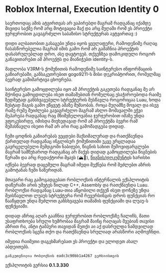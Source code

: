 # Roblox Internal, Execution Identity 0
საერთოდაც ამის ატვირთვას არ ვაპირებდი მაგრამ რადგანაც იქამდე მივიდა საქმე რომ არც მოტივაცია მაქ და არც მუღამი რომ ეს პროექტი ჯერჯერობით გავაგრძელო საბაზისო სტრუქტურას ავტვირთავ :)

დიდი ალბათობით გასაგები უნდა იყოს ყველაფერი, რამოდენიმე რაღაც ჩასასწორებელია მაგრამ იმის გამო რომ არ გამაჩნია პროექტის დასასრულებლად დრო, ასე დავტოვებ. თქვენზეა დამოკიდული როგორ განავითარებთ ამ პროექტს და მიანიჭებთ identity-ს.

მადლობა V3RM-ს ქომუნითის რამოდენიმე საინტერესო ინფორმაციის გაზიარებაში, განსაკუთრებით gogo9211-ს მისი დეკრიპტორით, რომელმაც ბევრად გამიმარტივა ცხოვრება.

საინტერესო გამოცდილება იყო ამ პროექტის გაკეთება რადგანაც მე არ მქონდა გამოცდილება ისეთ თამაშებთან რომელსაც ესაჭიროებოდა რაიმე ზედმეტად განსხვავებული სტრუქტურის შესწავლა როგორიცაა Luau, ხოდა ზუსტად მაგის გამო ვწყვეტ ამაზე მუშაობას. როცა მუღამზე მოვალ და ისევ რამე რუმე შეიძლება გავაგრძელო მაგრამ ახლო მომავალში ეჭვი მეპარება რადგანაც რაც მნიშვნელოვანია ჯერჯერობით იმაზე უნდა ვფოკუსირდე, იმისდა მიუხედავად რომ ამ პროექტმა ბევრი რამ შემასწავლა ისეთი რამ არ არი რაც გამომადგება დიდად.

ჩემი ცოდნის გაზიარებას ვეცდები მაქსიმალურად და რათქმაუნდა ქართულად რადგანაც ინგლისურ ქომუნითიში უკვე ვრცლადაა გავრცელებული შემდგომი ნაბიჯები, წიგნის სახით შემოვიფარგლები მაგრამ სამწუხაროდ რადგანაც არ მაქვს დიდად გამოცდილება წიგნების წერაში და არც რედაქტორი მყავს (🏔🗻), [წიგნის/დოკუმენტი](https://github.com/xd3d9/roblox-internal/blob/main/zogadi%20informacia%20robloxze.pdf)ს ხარისხი იქნება ბევრად დაცემული მაგრამ იმედი მექნება რომ შეძლებთ აზრის გამოტანას ჩემი ნაწერიდან.

მთავარი რაც გამოგადგებათ რობლოქსის ინტერნალის ექსპლოიტის დაწერაში არის უმეტეს წილად C++, Assembly და რათქმაუნდა Luau. რობლოქსი რადგანაც Luau-თია აწყობილი თქვენ ისეთ დონეზე უნდა შეისწავლოთ ლუაუს სტრუქტურა რომ რევერსინგის დროს ფუნქციას რო წააწყდეთ უნდა შეძლოთ განსხვავება თამაშის ფუნქციაში და ლუაუ-ს ფუნქციაში.

დიდად აზრიც აღარ გააჩნია ჯერჯერობით რობლოქსზე ჩალიჩს, მათი უსაფრთხოება სრული ხუმრობაა მაგრამ მაინც რაღაცას შვებიან თავისი აზრით რა, ანტი ტამპერი თავიდან მეთქი აი აქ დასრულდა ნამდვილად რობლოქსის სცენა თქო და რათქმაუნდა სრულიად არასწორი აღმოვჩნდი.

იმედია რაიმეთი დაგეხმარებათ ეს პროექტი და ელოდეთ ახალ აბდეითებს.

`განკუთვნილია რობლოქსის eadc3c90bb1a4267 ვერსიისთვის`

ექსპლოიტის ვერსია **0.1.3.330**

